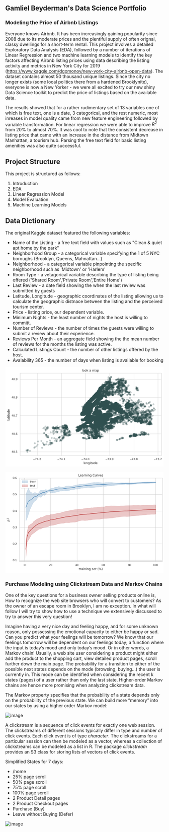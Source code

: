 ## Gamliel Beyderman's Data Science Portfolio

### Modeling the Price of Airbnb Listings

Everyone knows Airbnb.  It has been increasingly gaining popularity since 2008 due to its moderate prices and the plentiful supply of often orignal, classy dwellings for a short-term rental. This project involves a detailed Exploratory Data Analysis (EDA), followed by a number of iterations of Linear Regression and two machine learning models to identify the key factors affecting Airbnb listing prices using data describing the listing activity and metrics in New York City for 2019 (https://www.kaggle.com/dgomonov/new-york-city-airbnb-open-data). The dataset contains almost 50 thousand unique listings. Since the city no longer exists (some local politics there from a hardened Brooklynite), everyone is now a New Yorker - we were all excited to try our new shiny Data Science toolkit to predict the price of listings based on the available data.

The results showed that for a rather rudimentary set of 13 variables one of which is free text, one is a date, 3 categorical, and the rest numeric, most inreases in model quality came from new feature engineering followed by variable transformation. For linear regression we were able to improve $`R^2`$  from 20% to almost 70%. It was cool to note that the consistent decrease in listing price that came with an increase in the distance from Midtown Manhattan, a tourism hub. Parsing the free text field for basic listing amenities was also quite successful.

## Project Structure
This project is structured as follows: 


1.   Introduction
2.   EDA
3.   Linear Regression Model
4.   Model Evaluation
5.   Machine Learning Models

## Data Dictionary

The original Kaggle dataset featured the following variables:
* Name of the Listing - a free text field with values such as "Clean & quiet apt home by the park"
* Neighborhood Group - a categorical variable specifying the 1 of 5 NYC boroughs (Brooklyn, Queens, Mahnattan...)
* Neighborhood - a categorical variable pinpointing the specific neighborhood such as 'Midtown' or 'Harlem'
* Room Type - a vetagorical variable describing the type of listing being offered ('Shared Room','Private Room','Entire Home')
* Last Review - a date field showing the when the last review was submitted by guests
* Latitude, Longitude - geographic coordinates of the listing allowing us to calculate the geographic distnace between the listing and the perceived tourism center.
* Price - listing price, our dependent variable.
* Minimum Nights - the least number of nights the host is willing to committ.
* Number of Reviews - the number of times the guests were willing to submit a review about their experience.
* Reviews Per Month - an aggregate field showing the the mean number of reviews for the months the listing was active.
* Calculated Listings Count - the number of other listings offered by the host.
* Avalability 365 - the number of days when listing is available for booking


![](images/download%20(1).png)

![](images/download%20(2).png)


### Purchase Modeling using Clickstream Data and Markov Chains


One of the key questions for a business owner selling products online is, How to recognize the web site browsers who will convert to customers? 
As the owner of an escape room in Brooklyn, I am no exception. In what will follow I will try to show how to use a technique we extensively discussed to try to answer this very question!

Imagine having a very nice day and feeling happy, and for some unknown reason, only possessing the emotional capacity to either be happy or sad. Can you predict what your feelings will be tomorrow? We know that our feelings tomorrow will be dependent on our feelings today; a function where the input is today’s mood and only today’s mood. Or in other words, a Markov chain! Usually, a web site user considering a product might either add the product to the shopping cart, view detailed product pages, scroll further down the main page. The probability for a transition to either of the possible next states depends on the mode (browsing, buying...) the user is currently in. This mode can be identified when considering the recent k states (pages) of a user rather than only the last state. Higher-order Markov chains are hence more promising when analyzing clickstream data.

The Markov property specifies that the probability of a state depends only on the probability of the previous state. We can build more “memory” into our states by using a higher order Markov model: 

![image](https://user-images.githubusercontent.com/7216946/126002980-27c5d7e7-8dd2-42a8-a227-40428a16831b.png)

A clickstream is a sequence of click events for exactly one web session. The clickstreams of different sessions typically differ in type and number of click events. Each click event is of type _character_. The clickstreams for a particular session can then be modeled as a vector, whereas a collection of clickstreams can be modeled as a list in R. The package _clickstream_ provides an S3 class for storing lists of vectors of click events.

Simplified States for 7 days: 
* /home 
* 25% page scroll
* 50% page scroll
* 75% page scroll
* 100% page scroll
* 2 Product Detail pages
* 2 Product Checkout pages 
* Purchase (Buy) 
* Leave without Buying (Defer)

![image](https://user-images.githubusercontent.com/7216946/127704292-e4f684eb-a38a-4df2-a929-e3e350f48a36.png)

